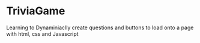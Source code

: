 # TriviaGame

Learning to Dynaminiaclly create questions and buttons to load onto a page with html, css and Javascript
